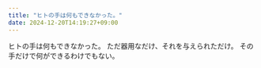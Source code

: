 ```yaml
---
title: "ヒトの手は何もできなかった。"
date: 2024-12-20T14:19:27+09:00
---
```

ヒトの手は何もできなかった。
ただ器用なだけ、それを与えられただけ。
その手だけで何ができるわけでもない。
